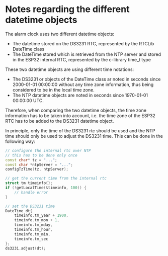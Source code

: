 # Notes regarding the different datetime objects

The alarm clock uses two different datetime objects:

- The datetime stored on the DS3231 RTC, represented by the RTCLib DateTime class
- The DateTime stored which is retrieved from the NTP server and stored in the ESP32 internal RTC, represented by the c-library time_t type 

These two datetime objects are using different time notations:

- The DS3231 or objects of the DateTime class ar noted in seconds since 2000-01-01 00:00:00 without any time zone information, thus being considered to be in the local time zone.
- The NTP datetime objects are noted in seconds since 1970-01-01 00:00:00 UTC.

Therefore, when comparing the two datetime objects, the time zone information has to be taken into account, i.e. the time zone of the ESP32 RTC has to be added to the DS3231 datetime object.

In principle, only the time of the DS3231 rtc should be used and the NTP time should only be used to adjust the DS3231 time. This can be done in the following way:

```c++
// configure the internal rtc over NTP
// this has to be done only once
const char* tz = "...";
const char *ntpServer = "...";
configTzTime(tz, ntpServer);

// get the current time from the internal rtc
struct tm timeinfo{};
if (!getLocalTime(&timeinfo, 100)) {
    // handle error
}

// set the DS3231 time
DateTime dt{
    timeinfo.tm_year + 1900,
    timeinfo.tm_mon + 1,
    timeinfo.tm_mday,
    timeinfo.tm_hour,
    timeinfo.tm_min,
    timeinfo.tm_sec
};
ds3231.adjust(dt);
```

